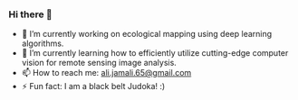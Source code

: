 ### Hi there 👋

- 🔭 I’m currently working on ecological mapping using deep learning algorithms.
- 🌱 I’m currently learning how to efficiently utilize cutting-edge computer vision for remote sensing image analysis.
- 📫 How to reach me: ali.jamali.65@gmail.com
- ⚡ Fun fact: I am a black belt Judoka! :) 
